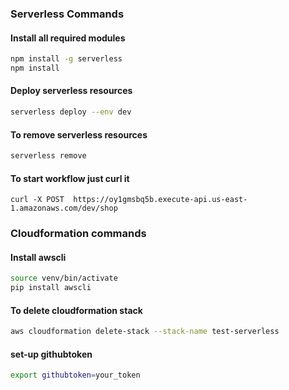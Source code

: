
### Serverless Commands
#### Install all required modules

```bash
npm install -g serverless
npm install
```
#### Deploy serverless resources
```bash
serverless deploy --env dev
```
#### To remove serverless resources
```bash
serverless remove
```

#### To start workflow just curl it
```curl
curl -X POST  https://oy1gmsbq5b.execute-api.us-east-1.amazonaws.com/dev/shop
```

### Cloudformation commands
#### Install awscli
```bash
source venv/bin/activate
pip install awscli
```
#### To delete cloudformation stack
```bash
aws cloudformation delete-stack --stack-name test-serverless
```
#### set-up githubtoken
```bash
export githubtoken=your_token
```